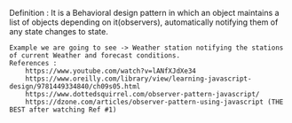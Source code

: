 Definition : 
    It is a Behavioral design pattern in which an object maintains a list of objects depending on it(observers), automatically notifying them of any state changes to state.

    Example we are going to see -> Weather station notifying the stations of current Weather and forecast conditions.
    References : 
        https://www.youtube.com/watch?v=lANfXJdXe34
        https://www.oreilly.com/library/view/learning-javascript-design/9781449334840/ch09s05.html
        https://www.dottedsquirrel.com/observer-pattern-javascript/
        https://dzone.com/articles/observer-pattern-using-javascript (THE BEST after watching Ref #1)
    